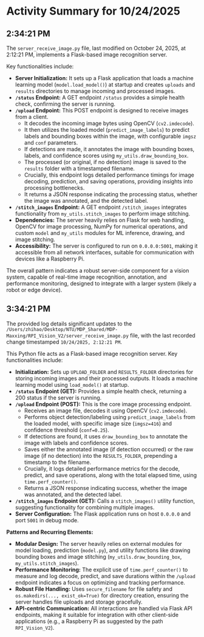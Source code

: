 # Activity Summary for 10/24/2025

## 2:34:21 PM
The `server_receive_image.py` file, last modified on October 24, 2025, at 2:12:21 PM, implements a Flask-based image recognition server.

Key functionalities include:

*   **Server Initialization:** It sets up a Flask application that loads a machine learning model (`model.load_model()`) at startup and creates `uploads` and `results` directories to manage incoming and processed images.
*   **`/status` Endpoint:** A GET endpoint `/status` provides a simple health check, confirming the server is running.
*   **`/upload` Endpoint:** This POST endpoint is designed to receive images from a client.
    *   It decodes the incoming image bytes using OpenCV (`cv2.imdecode`).
    *   It then utilizes the loaded model (`predict_image_labels`) to predict labels and bounding boxes within the image, with configurable `imgsz` and `conf` parameters.
    *   If detections are made, it annotates the image with bounding boxes, labels, and confidence scores using `my_utils.draw_bounding_box`.
    *   The processed (or original, if no detection) image is saved to the `results` folder with a timestamped filename.
    *   Crucially, this endpoint logs detailed performance timings for image decoding, prediction, and saving operations, providing insights into processing bottlenecks.
    *   It returns a JSON response indicating the processing status, whether the image was annotated, and the detected label.
*   **`/stitch_images` Endpoint:** A GET endpoint `/stitch_images` integrates functionality from `my_utils.stitch_images` to perform image stitching.
*   **Dependencies:** The server heavily relies on Flask for web handling, OpenCV for image processing, NumPy for numerical operations, and custom `model` and `my_utils` modules for ML inference, drawing, and image stitching.
*   **Accessibility:** The server is configured to run on `0.0.0.0:5001`, making it accessible from all network interfaces, suitable for communication with devices like a Raspberry Pi.

The overall pattern indicates a robust server-side component for a vision system, capable of real-time image recognition, annotation, and performance monitoring, designed to integrate with a larger system (likely a robot or edge device).

## 3:34:21 PM
The provided log details significant updates to the `/Users/zhihao/Desktop/NTU/MDP_Shared/MDP-Maxxing/RPI_Vision_V2/server_receive_image.py` file, with the last recorded change timestamped `10/24/2025, 2:12:21 PM`.

This Python file acts as a Flask-based image recognition server. Key functionalities include:

*   **Initialization:** Sets up `UPLOAD_FOLDER` and `RESULTS_FOLDER` directories for storing incoming images and their processed outputs. It loads a machine learning model using `load_model()` at startup.
*   **`/status` Endpoint (GET):** Provides a simple health check, returning a 200 status if the server is running.
*   **`/upload` Endpoint (POST):** This is the core image processing endpoint.
    *   Receives an image file, decodes it using OpenCV (`cv2.imdecode`).
    *   Performs object detection/labeling using `predict_image_labels` from the loaded model, with specific image size (`imgsz=416`) and confidence threshold (`conf=0.25`).
    *   If detections are found, it uses `draw_bounding_box` to annotate the image with labels and confidence scores.
    *   Saves either the annotated image (if detection occurred) or the raw image (if no detection) into the `RESULTS_FOLDER`, prepending a timestamp to the filename.
    *   Crucially, it logs detailed performance metrics for the decode, predict, and save operations, along with the total elapsed time, using `time.perf_counter()`.
    *   Returns a JSON response indicating success, whether the image was annotated, and the detected label.
*   **`/stitch_images` Endpoint (GET):** Calls a `stitch_images()` utility function, suggesting functionality for combining multiple images.
*   **Server Configuration:** The Flask application runs on host `0.0.0.0` and port `5001` in debug mode.

**Patterns and Recurring Elements:**

*   **Modular Design:** The server heavily relies on external modules for model loading, prediction (`model.py`), and utility functions like drawing bounding boxes and image stitching (`my_utils.draw_bounding_box`, `my_utils.stitch_images`).
*   **Performance Monitoring:** The explicit use of `time.perf_counter()` to measure and log decode, predict, and save durations within the `/upload` endpoint indicates a focus on optimizing and tracking performance.
*   **Robust File Handling:** Uses `secure_filename` for file safety and `os.makedirs(..., exist_ok=True)` for directory creation, ensuring the server handles file uploads and storage gracefully.
*   **API-centric Communication:** All interactions are handled via Flask API endpoints, making it suitable for integration with other client-side applications (e.g., a Raspberry Pi as suggested by the path `RPI_Vision_V2`).
